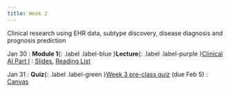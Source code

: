 ```yaml
---
title: Week 2
---
```


Clinical research using EHR data, subtype discovery, disease diagnosis and prognosis prediction

Jan 30
: **Module 1**{: .label .label-blue }**Lecture**{: .label .label-purple }[Clinical AI Part I](/BMI702/lectures/module1/week02)
  : [Slides](/BMI702/assets/zitnik-BMI702-L2.pdf), [Reading List](/BMI702/lectures/module1/week02)

Jan 31
: **Quiz**{: .label .label-green }[Week 3 pre-class quiz](#) (due Feb 5)
  : [Canvas](https://canvas.harvard.edu/courses/117878)
